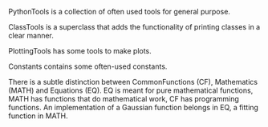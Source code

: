 PythonTools is a collection of often used tools for general purpose.

ClassTools is a superclass that adds the functionality of printing classes in a clear manner.

PlottingTools has some tools to make plots. 

Constants contains some often-used constants.

There is a subtle distinction between CommonFunctions (CF), Mathematics (MATH) and Equations (EQ). EQ is meant for pure mathematical functions, MATH has functions that do mathematical work, CF has programming functions. An implementation of a Gaussian function belongs in EQ, a fitting function in MATH. 